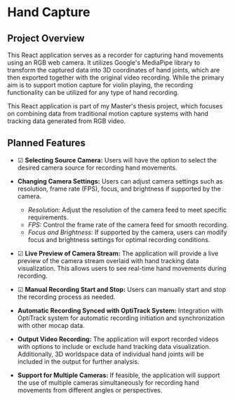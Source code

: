 # Hand Capture

## Project Overview
This React application serves as a recorder for capturing hand movements using an RGB web camera. It utilizes Google's MediaPipe library to transform the captured data into 3D coordinates of hand joints, which are then exported together with the original video recording. While the primary aim is to support motion capture for violin playing, the recording functionality can be utilized for any type of hand recording.

This React application is part of my Master's thesis project, which focuses on combining data from traditional motion capture systems with hand tracking data generated from RGB video.

## Planned Features

- ☑ **Selecting Source Camera:** Users will have the option to select the desired camera source for recording hand movements.

- **Changing Camera Settings:** Users can adjust camera settings such as resolution, frame rate (FPS), focus, and brightness if supported by the camera.
  - *Resolution:* Adjust the resolution of the camera feed to meet specific requirements.
  - *FPS:* Control the frame rate of the camera feed for smooth recording.
  - *Focus and Brightness:* If supported by the camera, users can modify focus and brightness settings for optimal recording conditions.

- ☑ **Live Preview of Camera Stream:** The application will provide a live preview of the camera stream overlaid with hand tracking data visualization. This allows users to see real-time hand movements during recording.

- ☑ **Manual Recording Start and Stop:** Users can manually start and stop the recording process as needed.

- **Automatic Recording Synced with OptiTrack System:** Integration with OptiTrack system for automatic recording initiation and synchronization with other mocap data.

- **Output Video Recording:** The application will export recorded videos with options to include or exclude hand tracking data visualization. Additionally, 3D worldspace data of individual hand joints will be included in the output for further analysis.

- **Support for Multiple Cameras:** If feasible, the application will support the use of multiple cameras simultaneously for recording hand movements from different angles or perspectives.
